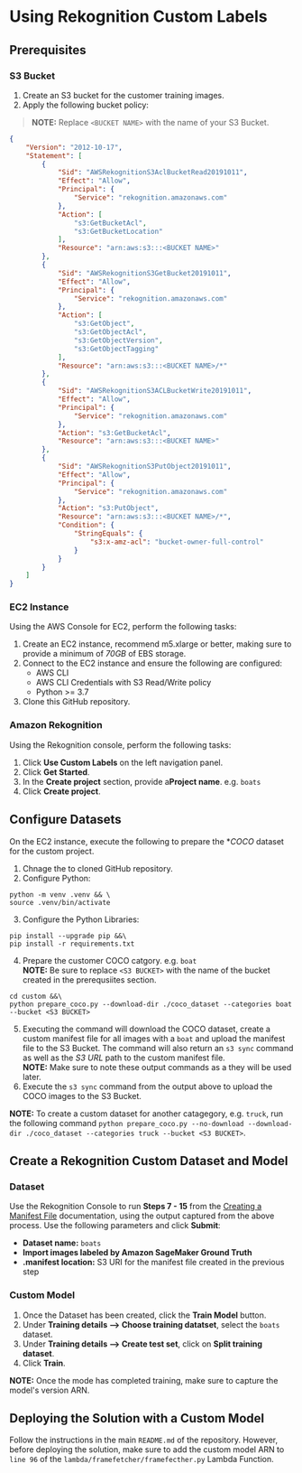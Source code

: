 # Using Rekognition Custom Labels

## Prerequisites

### S3 Bucket

1. Create an S3 bucket for the customer training images.
2. Apply the following bucket policy:
>__NOTE:__ Replace `<BUCKET NAME>` with the name of your S3 Bucket.
```json
{
    "Version": "2012-10-17",
    "Statement": [
        {
            "Sid": "AWSRekognitionS3AclBucketRead20191011",
            "Effect": "Allow",
            "Principal": {
                "Service": "rekognition.amazonaws.com"
            },
            "Action": [
                "s3:GetBucketAcl",
                "s3:GetBucketLocation"
            ],
            "Resource": "arn:aws:s3:::<BUCKET NAME>"
        },
        {
            "Sid": "AWSRekognitionS3GetBucket20191011",
            "Effect": "Allow",
            "Principal": {
                "Service": "rekognition.amazonaws.com"
            },
            "Action": [
                "s3:GetObject",
                "s3:GetObjectAcl",
                "s3:GetObjectVersion",
                "s3:GetObjectTagging"
            ],
            "Resource": "arn:aws:s3:::<BUCKET NAME>/*"
        },
        {
            "Sid": "AWSRekognitionS3ACLBucketWrite20191011",
            "Effect": "Allow",
            "Principal": {
                "Service": "rekognition.amazonaws.com"
            },
            "Action": "s3:GetBucketAcl",
            "Resource": "arn:aws:s3:::<BUCKET NAME>"
        },
        {
            "Sid": "AWSRekognitionS3PutObject20191011",
            "Effect": "Allow",
            "Principal": {
                "Service": "rekognition.amazonaws.com"
            },
            "Action": "s3:PutObject",
            "Resource": "arn:aws:s3:::<BUCKET NAME>/*",
            "Condition": {
                "StringEquals": {
                    "s3:x-amz-acl": "bucket-owner-full-control"
                }
            }
        }
    ]
}
```

### EC2 Instance

Using the AWS Console for EC2, perform the following tasks:

1. Create an EC2 instance, recommend m5.xlarge or better, making sure to provide a minimum of *70GB* of EBS storage.
2. Connect to the EC2 instance and ensure the following are configured:
    - AWS CLI 
    - AWS CLI Credentials with S3 Read/Write policy
    - Python >= 3.7
3. Clone this GitHub repository.

### Amazon Rekognition

Using the Rekognition console, perform the following tasks:

1. Click **Use Custom Labels** on the left navigation panel.
2. Click **Get Started**.
3. In the **Create project** section, provide a**Project name**. e.g. `boats`
4. Click **Create project**.

## Configure Datasets

On the EC2 instance, execute the following to prepare the **COCO* dataset for the custom project.

1. Chnage the to cloned GitHub repository.
2. Configure Python:
```shell
python -m venv .venv && \
source .venv/bin/activate
```
3. Configure the Python Libraries:
```shell
pip install --upgrade pip &&\
pip install -r requirements.txt
```
4. Prepare the customer COCO catgory. e.g. `boat`  
__NOTE:__ Be sure to replace `<S3 BUCKET>` with the name of the bucket created in the prerequsiites section.  
```shell
cd custom &&\
python prepare_coco.py --download-dir ./coco_dataset --categories boat --bucket <S3 BUCKET>
```  
5. Executing the command will download the COCO dataset, create a custom manifest file for all images with a `boat` and upload the manifest file to the S3 Bucket. The command will also return an `s3 sync` command as well as the *S3 URL* path to the custom manifest file.  
__NOTE:__ Make sure to note these output commands as a they will be used later.  
6. Execute the `s3 sync` command from the output above to upload the COCO images to the S3 Bucket.

__NOTE:__ To create a custom dataset for another catagegory, e.g. `truck`, run the following command `python prepare_coco.py --no-download --download-dir ./coco_dataset --categories truck --bucket <S3 BUCKET>`.

## Create a Rekognition Custom Dataset and Model

### Dataset

Use the Rekognition Console to run **Steps 7 - 15** from the [Creating a Manifest File](https://docs.aws.amazon.com/rekognition/latest/customlabels-dg/cd-manifest-files.html) documentation, using the output captured from the above process. Use the following parameters and click **Submit**:

- **Dataset name:** `boats`
- **Import images labeled by Amazon SageMaker Ground Truth**
- **.manifest location:** S3 URI for the manifest file created in the previous step

### Custom Model

1. Once the Dataset has been created, click the **Train Model** button.
2. Under **Training details --> Choose training datatset**, select the `boats` dataset.
3. Under **Training details --> Create test set**, click on **Split training dataset**.
4. Click **Train**. 

__NOTE:__ Once the mode has completed training, make sure to capture the model's version ARN.

## Deploying the Solution with a Custom Model

Follow the instructions in the main `README.md` of the repository. However, before deploying the solution, make sure to add the custom model ARN to `line 96` of the `lambda/framefetcher/framefecther.py` Lambda Function.